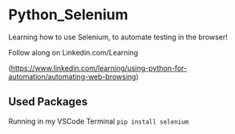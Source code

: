 # Python_Selenium
Learning how to use Selenium, to automate testing in the browser!

Follow along on Linkedin.com/Learning

(https://www.linkedin.com/learning/using-python-for-automation/automating-web-browsing)


## Used Packages

Running in my VSCode Terminal
`pip install selenium`
